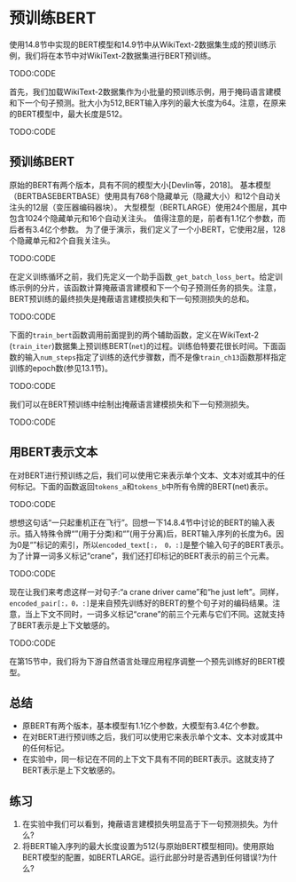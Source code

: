 

<!--
 * @version:
 * @Author:  StevenJokess https://github.com/StevenJokess
 * @Date: 2020-08-15 14:46:54
 * @LastEditors:  StevenJokess https://github.com/StevenJokess
 * @LastEditTime: 2020-09-19 22:22:57
 * @Description:MT, improve
 * @TODO::
 * @Reference:http://preview.d2l.ai/d2l-en/master/chapter_natural-language-processing-pretraining/bert-pretraining.html
-->

# 预训练BERT

使用14.8节中实现的BERT模型和14.9节中从WikiText-2数据集生成的预训练示例，我们将在本节中对WikiText-2数据集进行BERT预训练。

TODO:CODE

首先，我们加载WikiText-2数据集作为小批量的预训练示例，用于掩码语言建模和下一个句子预测。批大小为512,BERT输入序列的最大长度为64。注意，在原来的BERT模型中，最大长度是512。

TODO:CODE

## 预训练BERT

原始的BERT有两个版本，具有不同的模型大小[Devlin等，2018]。 基本模型（BERTBASEBERTBASE）使用具有768个隐藏单元（隐藏大小）和12个自动关注头的12层（变压器编码器块）。 大型模型（BERTLARGE）使用24个图层，其中包含1024个隐藏单元和16个自动关注头。 值得注意的是，前者有1.1亿个参数，而后者有3.4亿个参数。 为了便于演示，我们定义了一个小BERT，它使用2层，128个隐藏单元和2个自我关注头。

TODO:CODE

在定义训练循环之前，我们先定义一个助手函数`_get_batch_loss_bert`。给定训练示例的分片，该函数计算掩蔽语言建模和下一个句子预测任务的损失。注意，BERT预训练的最终损失是掩蔽语言建模损失和下一句预测损失的总和。

TODO:CODE

下面的`train_bert`函数调用前面提到的两个辅助函数，定义在WikiText-2 (`train_iter`)数据集上预训练BERT(`net`)的过程。训练伯特要花很长时间。下面函数的输入`num_steps`指定了训练的迭代步骤数，而不是像`train_ch13`函数那样指定训练的epoch数(参见13.1节)。

TODO:CODE

我们可以在BERT预训练中绘制出掩蔽语言建模损失和下一句预测损失。

TODO:CODE

## 用BERT表示文本

在对BERT进行预训练之后，我们可以使用它来表示单个文本、文本对或其中的任何标记。下面的函数返回`tokens_a`和`tokens_b`中所有令牌的BERT(net)表示。

TODO:CODE

想想这句话“一只起重机正在飞行”。回想一下14.8.4节中讨论的BERT的输入表示。插入特殊令牌“<cls>”(用于分类)和“<sep>”(用于分离)后，BERT输入序列的长度为6。因为0是“<cls>”标记的索引，所以`encoded_text[:， 0，:]`是整个输入句子的BERT表示。为了计算一词多义标记“crane”，我们还打印标记的BERT表示的前三个元素。

TODO:CODE

现在让我们来考虑这样一对句子:“a crane driver came”和“he just left”。同样，`encoded_pair[:，0，:]`是来自预先训练好的BERT的整个句子对的编码结果。注意，当上下文不同时，一词多义标记“crane”的前三个元素与它们不同。这就支持了BERT表示是上下文敏感的。

TODO:CODE

在第15节中，我们将为下游自然语言处理应用程序调整一个预先训练好的BERT模型。

## 总结

* 原BERT有两个版本，基本模型有1.1亿个参数，大模型有3.4亿个参数。
* 在对BERT进行预训练之后，我们可以使用它来表示单个文本、文本对或其中的任何标记。
* 在实验中，同一标记在不同的上下文下具有不同的BERT表示。这就支持了BERT表示是上下文敏感的。

## 练习

1. 在实验中我们可以看到，掩蔽语言建模损失明显高于下一句预测损失。为什么?
2. 将BERT输入序列的最大长度设置为512(与原始BERT模型相同)。使用原始BERT模型的配置，如BERTLARGE。运行此部分时是否遇到任何错误?为什么?
